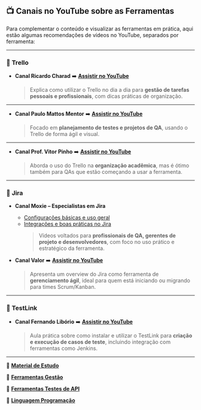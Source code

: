## 📺 Canais no YouTube sobre as Ferramentas

Para complementar o conteúdo e visualizar as ferramentas em prática, aqui estão algumas recomendações de vídeos no YouTube, separados por ferramenta:

---

### 🔹 **Trello**

- **Canal Ricardo Charad** :arrow_right: **[Assistir no YouTube](https://youtu.be/BXNdjuRIx2U)**

  > Explica como utilizar o Trello no dia a dia para **gestão de tarefas pessoais e profissionais**, com dicas práticas de organização.

---

- **Canal Paulo Mattos Mentor** :arrow_right: **[Assistir no YouTube](https://youtu.be/0Uqf_DLbAUU)**

  > Focado em **planejamento de testes e projetos de QA**, usando o Trello de forma ágil e visual.

---

- **Canal Prof. Vitor Pinho** :arrow_right: **[Assistir no YouTube](https://youtu.be/8nIGTp2IcDA)**

  > Aborda o uso do Trello na **organização acadêmica**, mas é ótimo também para QAs que estão começando a usar a ferramenta.

---

### 🔹 **Jira**

- **Canal Moxie – Especialistas em Jira**

  - [Configurações básicas e uso geral](https://youtu.be/k_zcOLQOII8)
  - [Integrações e boas práticas no Jira](https://youtu.be/o7tbOHcNQuQ)
    > Vídeos voltados para **profissionais de QA, gerentes de projeto e desenvolvedores**, com foco no uso prático e estratégico da ferramenta.

- **Canal Valor** :arrow_right: **[Assistir no YouTube](https://youtu.be/uX7IBKYgcVI)**
  > Apresenta um overview do Jira como ferramenta de **gerenciamento ágil**, ideal para quem está iniciando ou migrando para times Scrum/Kanban.

---

### 🔹 **TestLink**

- **Canal Fernando Libório** :arrow_right: **[Assistir no YouTube](https://youtu.be/scO6-9l4Umc)**
  > Aula prática sobre como instalar e utilizar o TestLink para **criação e execução de casos de teste**, incluindo integração com ferramentas como Jenkins.

---

:open_book: **[Material de Estudo](./ferramentas_de_estudo.md)**

:open_book: **[Ferramentas Gestão](./ferramentas_gestao.md)**

:open_book: **[Ferramentas Testes de API](./ferramentas_teste_api.md)**

:open_book: **[Linguagem Programação](./linguagem_programacao.md)**

